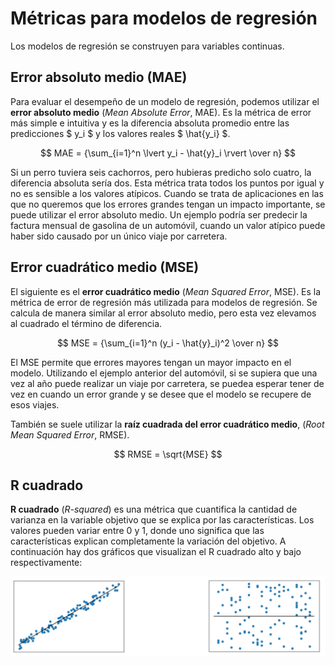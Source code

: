# Métricas para modelos de regresión
Los modelos de regresión se construyen para variables continuas. 

## Error absoluto medio (MAE)
Para evaluar el desempeño de un modelo de regresión, podemos utilizar el **error absoluto medio** (*Mean Absolute Error*, MAE). Es la métrica de error más simple e intuitiva y es la diferencia absoluta promedio entre las predicciones $ y_i $ y los valores reales $ \hat{y_i} $. 

$$ MAE = {\sum_{i=1}^n \lvert y_i - \hat{y}_i \rvert \over n} $$

Si un perro tuviera seis cachorros, pero hubieras predicho solo cuatro, la diferencia absoluta sería dos. Esta métrica trata todos los puntos por igual y no es sensible a los valores atípicos. Cuando se trata de aplicaciones en las que no queremos que los errores grandes tengan un impacto importante, se puede utilizar el error absoluto medio. Un ejemplo podría ser predecir la factura mensual de gasolina de un automóvil, cuando un valor atípico puede haber sido causado por un único viaje por carretera.

## Error cuadrático medio (MSE)
El siguiente es el **error cuadrático medio** (*Mean Squared Error*, MSE). Es la métrica de error de regresión más utilizada para modelos de regresión. Se calcula de manera similar al error absoluto medio, pero esta vez elevamos al cuadrado el término de diferencia. 

$$ MSE = {\sum_{i=1}^n (y_i - \hat{y}_i)^2 \over n} $$

El MSE permite que errores mayores tengan un mayor impacto en el modelo. Utilizando el ejemplo anterior del automóvil, si se supiera que una vez al año puede realizar un viaje por carretera, se puedea esperar tener de vez en cuando un error grande y se desee que el modelo se recupere de esos viajes.

También se suele utilizar la **raíz cuadrada del error cuadrático medio**, (*Root Mean Squared Error*, RMSE).

$$ RMSE = \sqrt{MSE} $$

## R cuadrado
**R cuadrado** (*R-squared*) es una métrica que cuantifica la cantidad de varianza en la variable objetivo que se explica por las características. Los valores pueden variar entre 0 y 1, donde uno significa que las características explican completamente la variación del objetivo. A continuación hay dos gráficos que visualizan el R cuadrado alto y bajo respectivamente:

![](images/r2.png)